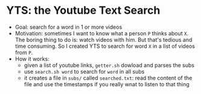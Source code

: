 # YTS: the Youtube Text Search

+ Goal: search for a word in 1 or more videos
+ Motivation: sometimes I want to know what a person `P` thinks about `X`. The boring thing to do is: watch videos with him. But that's tedious and time consuming. So I created YTS to search for word `X` in a list of videos from `P`.
+ How it works: 
    + given a list of youtube links, `getter.sh` dowload and parses the subs
    + use `search.sh word` to search for `word` in all subs
    + it creates a file in `subs/` called `searched.txt`: read the content of the file and use the timestamps if you really wnat to listen to that thing
